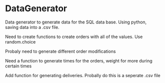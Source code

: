 # DataGenerator
Data generator to generate data for the SQL data base. Using python, saving data into a .csv file.

Need to create functions to create orders with all of the values. Use random.choice

Probaly need to generate different order modifications

Need a function to generate times for the orders, weight for more during certain times

Add function for generating deliveries. Probally do this is a seperate .csv file